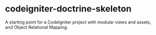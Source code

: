 # codeigniter-doctrine-skeleton
A starting point for a CodeIgniter project with modular views and assets, and Object Relational Mapping.
